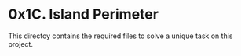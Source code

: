 # 0x1C. Island Perimeter
This directoy contains the required files to solve a unique task on this project.
